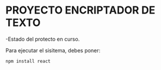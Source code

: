 <h1>PROYECTO ENCRIPTADOR DE TEXTO</h1>

-Estado del protecto en curso.

Para ejecutar el sisitema, debes poner:

```npm install react```


